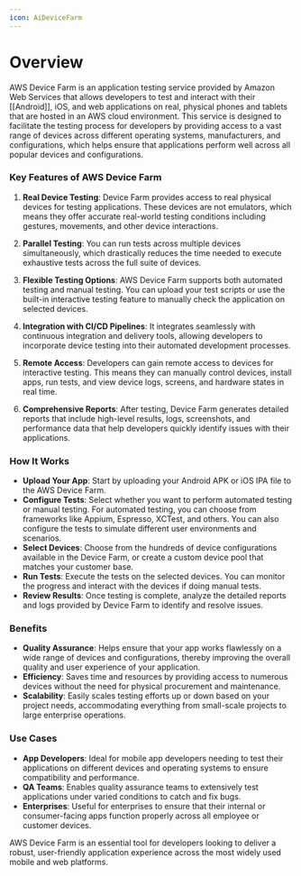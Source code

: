 ```yaml
---
icon: AiDeviceFarm
---
```


# Overview

AWS Device Farm is an application testing service provided by Amazon Web Services that allows developers to test and interact with their [[Android]], iOS, and web applications on real, physical phones and tablets that are hosted in an AWS cloud environment. This service is designed to facilitate the testing process for developers by providing access to a vast range of devices across different operating systems, manufacturers, and configurations, which helps ensure that applications perform well across all popular devices and configurations.

### Key Features of AWS Device Farm

1. **Real Device Testing**: Device Farm provides access to real physical devices for testing applications. These devices are not emulators, which means they offer accurate real-world testing conditions including gestures, movements, and other device interactions.
    
2. **Parallel Testing**: You can run tests across multiple devices simultaneously, which drastically reduces the time needed to execute exhaustive tests across the full suite of devices.
    
3. **Flexible Testing Options**: AWS Device Farm supports both automated testing and manual testing. You can upload your test scripts or use the built-in interactive testing feature to manually check the application on selected devices.
    
4. **Integration with CI/CD Pipelines**: It integrates seamlessly with continuous integration and delivery tools, allowing developers to incorporate device testing into their automated development processes.
    
5. **Remote Access**: Developers can gain remote access to devices for interactive testing. This means they can manually control devices, install apps, run tests, and view device logs, screens, and hardware states in real time.
    
6. **Comprehensive Reports**: After testing, Device Farm generates detailed reports that include high-level results, logs, screenshots, and performance data that help developers quickly identify issues with their applications.
    

### How It Works

- **Upload Your App**: Start by uploading your Android APK or iOS IPA file to the AWS Device Farm.
- **Configure Tests**: Select whether you want to perform automated testing or manual testing. For automated testing, you can choose from frameworks like Appium, Espresso, XCTest, and others. You can also configure the tests to simulate different user environments and scenarios.
- **Select Devices**: Choose from the hundreds of device configurations available in the Device Farm, or create a custom device pool that matches your customer base.
- **Run Tests**: Execute the tests on the selected devices. You can monitor the progress and interact with the devices if doing manual tests.
- **Review Results**: Once testing is complete, analyze the detailed reports and logs provided by Device Farm to identify and resolve issues.

### Benefits

- **Quality Assurance**: Helps ensure that your app works flawlessly on a wide range of devices and configurations, thereby improving the overall quality and user experience of your application.
- **Efficiency**: Saves time and resources by providing access to numerous devices without the need for physical procurement and maintenance.
- **Scalability**: Easily scales testing efforts up or down based on your project needs, accommodating everything from small-scale projects to large enterprise operations.

### Use Cases

- **App Developers**: Ideal for mobile app developers needing to test their applications on different devices and operating systems to ensure compatibility and performance.
- **QA Teams**: Enables quality assurance teams to extensively test applications under varied conditions to catch and fix bugs.
- **Enterprises**: Useful for enterprises to ensure that their internal or consumer-facing apps function properly across all employee or customer devices.

AWS Device Farm is an essential tool for developers looking to deliver a robust, user-friendly application experience across the most widely used mobile and web platforms.